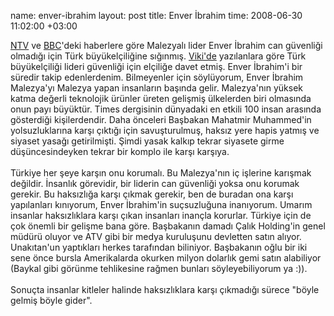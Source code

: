 name: enver-ibrahim
layout: post
title: Enver İbrahim
time: 2008-06-30 11:02:00 +03:00

<a href="http://ntvmsnbc.com/news/451567.asp">NTV</a> ve <a href="http://news.bbc.co.uk/2/hi/asia-pacific/7480652.stm">BBC</a>'deki haberlere göre Malezyalı lider Enver İbrahim can güvenliği olmadığı için Türk büyükelçiliğine sığınmış. <a href="http://en.wikipedia.org/wiki/Anwar_Ibrahim#Current_developments">Viki'de</a> yazılanlara göre Türk büyükelçiliği lideri güvenliği için elçiliğe davet etmiş. Enver İbrahim'i bir süredir takip edenlerdenim. Bilmeyenler için söylüyorum, Enver İbrahim Malezya'yı Malezya yapan insanların başında gelir. Malezya'nın yüksek katma değerli teknolojik ürünler üreten gelişmiş ülkelerden biri olmasında onun payı büyüktür. Times dergisinin dünyadaki en etkili 100 insan arasında gösterdiği kişilerdendir. Daha önceleri Başbakan Mahatmir Muhammed'in yolsuzluklarına karşı çıktığı için savuşturulmuş, haksız yere hapis yatmış ve siyaset yasağı getirilmişti. Şimdi yasak kalkıp tekrar siyasete girme düşüncesindeyken tekrar bir komplo ile karşı karşıya. <br /><br />Türkiye her şeye karşın onu korumalı. Bu Malezya'nın iç işlerine karışmak değildir. İnsanlık görevidir, bir liderin can güvenliği yoksa onu korumak gerekir. Bu haksızlığa karşı çıkmak gerekir, ben de buradan ona karşı yapılanları kınıyorum, Enver İbrahim'in suçsuzluğuna inanıyorum. Umarım insanlar haksızlıklara karşı çıkan insanları inançla korurlar. Türkiye için de çok önemli bir gelişme bana göre. Başbakanın damadı Çalık Holding'in genel müdürü oluyor ve ATV gibi bir medya kuruluşunu devletten satın alıyor. Unakıtan'un yaptıkları herkes tarafından biliniyor. Başbakanın oğlu bir iki sene önce bursla Amerikalarda okurken milyon dolarlık gemi satın alabiliyor (Baykal gibi görünme tehlikesine rağmen bunları söyleyebiliyorum ya :)).<br /><br />Sonuçta insanlar kitleler halinde haksızlıklara karşı çıkmadığı sürece "böyle gelmiş böyle gider".
